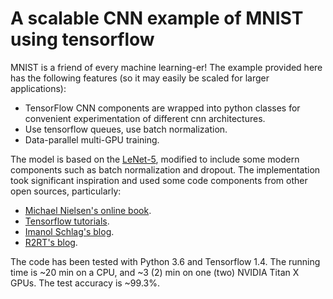# A scalable CNN example of MNIST using tensorflow
MNIST is a friend of every machine learning-er! The example provided here has the following features (so it may easily be scaled for larger applications):
* TensorFlow CNN components are wrapped into python classes for convenient experimentation of different cnn architectures.
* Use tensorflow queues, use batch normalization.
* Data-parallel multi-GPU training.

The model is based on the [LeNet-5](http://yann.lecun.com/exdb/publis/pdf/lecun-98.pdf), modified to include some modern components such as batch normalization and dropout. The implementation took significant inspiration and used some code components from other open sources, particularly:
* [Michael Nielsen's online book](http://neuralnetworksanddeeplearning.com).
* [Tensorflow tutorials](https://github.com/tensorflow/models/tree/master/tutorials/image/cifar10).
* [Imanol Schlag's blog](http://ischlag.github.io/2016/11/07/tensorflow-input-pipeline-for-large-datasets/).
* [R2RT's blog](https://r2rt.com/implementing-batch-normalization-in-tensorflow.html).

The code has been tested with Python 3.6 and Tensorflow 1.4. The running time is ~20 min on a CPU, and ~3 (2) min on one (two) NVIDIA Titan X GPUs. The test accuracy is ~99.3%.  

